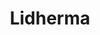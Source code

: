 ---
title: "Lidherma"
url: /ciudad-autonoma-de-buenos-aires/lidherma-avenida-cabildo/
shop: cosméticos
---